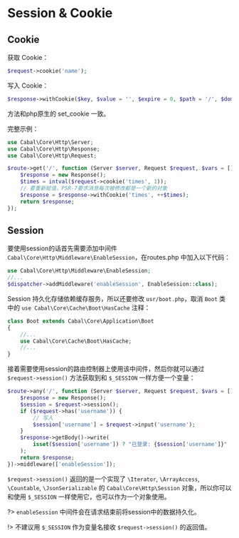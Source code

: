 # Session & Cookie


## Cookie

获取 Cookie：
```php
$request->cookie('name');
```

写入 Cookie：
```php
$response->withCookie($key, $value = '', $expire = 0, $path = '/', $domain = '', $secure = false, $httponly = false);
```
方法和php原生的 set_cookie 一致。

完整示例：
```php
use Cabal\Core\Http\Server;
use Cabal\Core\Http\Response;
use Cabal\Core\Http\Request;

$route->get('/', function (Server $server, Request $request, $vars = []) {
    $response = new Response();
    $times = intval($request->cookie('times', 1)); 
    // 要重新赋值，PSR-7要求消息每次被修改都是一个新的对象
    $response = $response->withCookie('times', ++$times);
    return $response;
});
```

## Session
要使用session的话首先需要添加中间件 `Cabal\Core\Http\Middleware\EnableSession`，在routes.php 中加入以下代码：
```php
use Cabal\Core\Http\Middleware\EnableSession;
//...
$dispatcher->addMiddleware('enableSession', EnableSession::class);
```

Session 持久化存储依赖缓存服务，所以还要修改 `usr/boot.php`，取消 `Boot` 类中的 `use Cabal\Core\Cache\Boot\HasCache` 注释：
```php
class Boot extends Cabal\Core\Application\Boot
{
    //...
    use Cabal\Core\Cache\Boot\HasCache;
    //... 
}
```


接着需要使用session的路由控制器上使用该中间件，然后你就可以通过 `$request->session()` 方法获取到和 `$_SESSION` 一样方便一个变量：

```php
$route->any('/', function (Server $server, Request $request, $vars = []) {
    $response = new Response();
    $session = $request->session();
    if ($request->has('username')) {
        // 写入
        $session['username'] = $request->input('username');
    }
    $response->getBody()->write(
        isset($session['username']) ? "已登录: {$session['username']}" : '未登录'
    );
    return $response;
})->middleware(['enableSession']); 
```

`$request->session()` 返回的是一个实现了 `\Iterator`, `\ArrayAccess`, `\Countable`, `\JsonSerializable` 的 `Cabal\Core\Http\Session` 对象，所以你可以和使用 `$_SESSION` 一样使用它，也可以作为一个对象使用。

?> `enableSession` 中间件会在请求结束前将session中的数据持久化。

!> 不建议用 `$_SESSION` 作为变量名接收 `$request->session()` 的返回值。